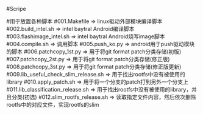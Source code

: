 #Scripe

#用于放置各种脚本
#001.Makefile										=>		linux驱动外部模块编译脚本
#002.build_intel.sh									=>		intel baytral Android编译脚本
#003.flashimage_intel.sh							=>		intel baytral Android烧写image脚本
#004.compile.sh										=>		调用脚本
#005.push_ko.py										=>		android用于push驱动模块的脚本
#006.patchcopy_1st.py								=>		用于将git format patch分类存储(初版)
#007.patchcopy_2st.py								=>		用于将git format patch分类存储(修正版)
#008.patchcopy_3st.py								=>		用于将git format patch分类存储(修正版更新)
#009.lib_useful_check_slim_release.sh 				=>  	用于找出rootfs中没有被使用的library
#010.apply_patch.sh 								=> 		用于将一个分支的patch打到另外一个分支上	
#011.lib_classification_release.sh  				=>      用于找出rootfs中没有被使用的library，并且分类(初选)
#012.slim_rootfs_release.sh 						=> 		读取指定文件内容，然后依次删除rootfs中的对应文件，实现rootfs的slim
